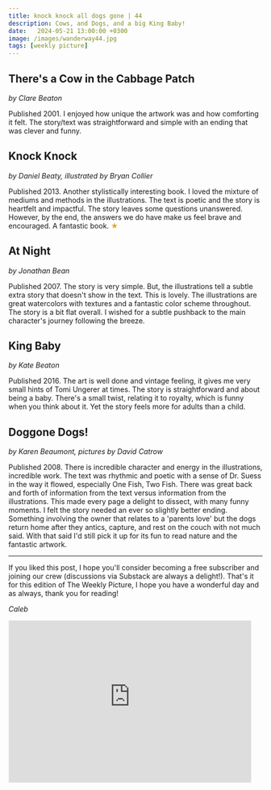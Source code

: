 ```yaml
---
title: knock knock all dogs gone | 44
description: Cows, and Dogs, and a big King Baby!
date:   2024-05-21 13:00:00 +0300
image: /images/wanderway44.jpg
tags: [weekly picture]
---
```


## There's a Cow in the Cabbage Patch

*by Clare Beaton*

Published 2001. I enjoyed how unique the artwork was and how comforting it felt. The story/text was straightforward and simple with an ending that was clever and funny. 

## Knock Knock

*by Daniel Beaty, illustrated by Bryan Collier*

Published 2013. Another stylistically interesting book. I loved the mixture of mediums and methods in the illustrations. The text is poetic and the story is heartfelt and impactful. The story leaves some questions unanswered. However, by the end, the answers we do have make us feel brave and encouraged. A fantastic book. <h style="color:#E7A526;">★</h>

## At Night

*by Jonathan Bean*

Published 2007. The story is very simple. But, the illustrations tell a subtle extra story that doesn't show in the text. This is lovely. The illustrations are great watercolors with textures and a fantastic color scheme throughout. The story is a bit flat overall. I wished for a subtle pushback to the main character's journey following the breeze. 

## King Baby

*by Kate Beaton*

Published 2016. The art is well done and vintage feeling, it gives me very small hints of Tomi Ungerer at times. The story is straightforward and about being a baby. There's a small twist, relating it to royalty, which is funny when you think about it. Yet the story feels more for adults than a child. 

## Doggone Dogs!

*by Karen Beaumont, pictures by David Catrow*

Published 2008. There is incredible character and energy in the illustrations, incredible work. The text was rhythmic and poetic with a sense of Dr. Suess in the way it flowed, especially One Fish, Two Fish. There was great back and forth of information from the text versus information from the illustrations. This made every page a delight to dissect, with many funny moments. I felt the story needed an ever so slightly better ending. Something involving the owner that relates to a 'parents love' but the dogs return home after they antics, capture, and rest on the couch with not much said. With that said I'd still pick it up for its fun to read nature and the fantastic artwork. 

***

If you liked this post, I hope you'll consider becoming a free subscriber and joining our crew (discussions via Substack are always a delight!). That's it for this edition of The Weekly Picture, I hope you have a wonderful day and as always, thank you for reading!

*Caleb*
    
<iframe src="https://thewanderway.substack.com/embed" width="480" height="320" style="border:1px solid #EEE; background:white;" frameborder="0" scrolling="no"></iframe>
